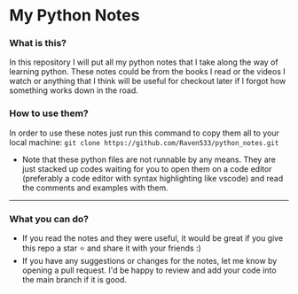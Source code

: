 # My Python Notes

### What is this?
In this repository I will put all my python notes that I take along the way of learning python.
These notes could be from the books I read or the videos I watch or anything that I think will be useful for checkout later if I forgot how something works down in the road.

### How to use them?
In order to use these notes just run this command to copy them all to your local machine:
`git clone https://github.com/Raven533/python_notes.git`</br>

- Note that these python files are not runnable by any means. They are just stacked up codes waiting for you to open them on a code editor (preferably a code editor with syntax highlighting like vscode) and read the comments and examples with them.

---

### What you can do?
- If you read the notes and they were useful, it would be great if you give this repo a star ⭐ and share it with your friends :)
- If you have any suggestions or changes for the notes, let me know by opening a pull request. I'd be happy to review and add your code into the main branch if it is good.